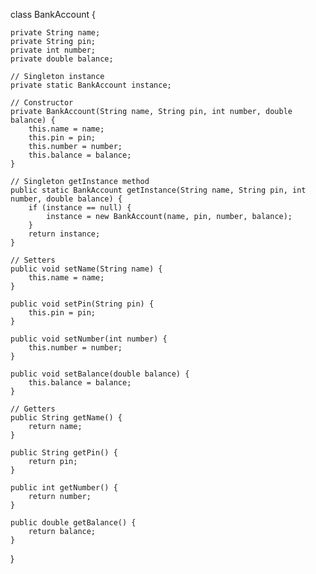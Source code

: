class BankAccount {

    private String name;
    private String pin;
    private int number;
    private double balance;

    // Singleton instance
    private static BankAccount instance;

    // Constructor
    private BankAccount(String name, String pin, int number, double balance) {
        this.name = name;
        this.pin = pin;
        this.number = number;
        this.balance = balance;
    }

    // Singleton getInstance method
    public static BankAccount getInstance(String name, String pin, int number, double balance) {
        if (instance == null) {
            instance = new BankAccount(name, pin, number, balance);
        }
        return instance;
    }

    // Setters
    public void setName(String name) {
        this.name = name;
    }

    public void setPin(String pin) {
        this.pin = pin;
    }

    public void setNumber(int number) {
        this.number = number;
    }

    public void setBalance(double balance) {
        this.balance = balance;
    }

    // Getters
    public String getName() {
        return name;
    }

    public String getPin() {
        return pin;
    }

    public int getNumber() {
        return number;
    }

    public double getBalance() {
        return balance;
    }
}




